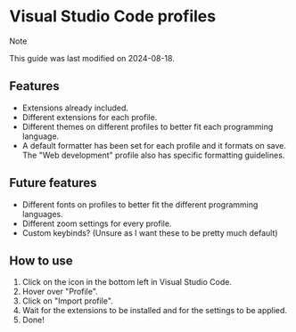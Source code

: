 # Visual Studio Code profiles

> [!NOTE]  
> This guide was last modified on 2024-08-18.

## Features

- Extensions already included.
- Different extensions for each profile.
- Different themes on different profiles to better fit each programming language.
- A default formatter has been set for each profile and it formats on save. The "Web development" profile also has specific formatting guidelines.

## Future features

- Different fonts on profiles to better fit the different programming languages.
- Different zoom settings for every profile.
- Custom keybinds? (Unsure as I want these to be pretty much default)

## How to use

1. Click on the icon in the bottom left in Visual Studio Code.
2. Hover over "Profile".
3. Click on "Import profile".
4. Wait for the extensions to be installed and for the settings to be applied.
5. Done!
